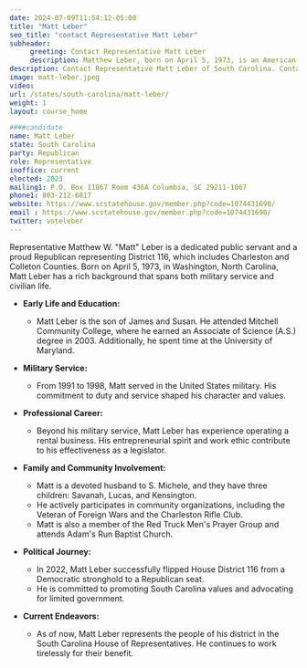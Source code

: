 ```yaml
---
date: 2024-07-09T11:54:12-05:00
title: "Matt Leber"
seo_title: "contact Representative Matt Leber"
subheader:
     greeting: Contact Representative Matt Leber
     description: Matthew Leber, born on April 5, 1973, is an American politician affiliated with the Republican Party. He assumed office as a member of the South Carolina House of Representatives, representing District 116, on November 14, 2022.
description: Contact Representative Matt Leber of South Carolina. Contact information for Matt Leber includes email address, phone number, and mailing address.
image: matt-leber.jpeg
video:
url: /states/south-carolina/matt-leber/
weight: 1
layout: course_home

####candidate
name: Matt Leber
state: South Carolina
party: Republican
role: Representative
inoffice: current
elected: 2023
mailing1: P.O. Box 11867 Room 436A Columbia, SC 29211-1867
phone1: 803-212-6817
website: https://www.scstatehouse.gov/member.php?code=1074431690/
email : https://www.scstatehouse.gov/member.php?code=1074431690/
twitter: voteleber
---
```

Representative Matthew W. "Matt" Leber is a dedicated public servant and a proud Republican representing District 116, which includes Charleston and Colleton Counties. Born on April 5, 1973, in Washington, North Carolina, Matt Leber has a rich background that spans both military service and civilian life.

- **Early Life and Education:**
  - Matt Leber is the son of James and Susan. He attended Mitchell Community College, where he earned an Associate of Science (A.S.) degree in 2003. Additionally, he spent time at the University of Maryland.
  
- **Military Service:**
  - From 1991 to 1998, Matt served in the United States military. His commitment to duty and service shaped his character and values.
  
- **Professional Career:**
  - Beyond his military service, Matt Leber has experience operating a rental business. His entrepreneurial spirit and work ethic contribute to his effectiveness as a legislator.
  
- **Family and Community Involvement:**
  - Matt is a devoted husband to S. Michele, and they have three children: Savanah, Lucas, and Kensington.
  - He actively participates in community organizations, including the Veteran of Foreign Wars and the Charleston Rifle Club.
  - Matt is also a member of the Red Truck Men's Prayer Group and attends Adam's Run Baptist Church.
  
- **Political Journey:**
  - In 2022, Matt Leber successfully flipped House District 116 from a Democratic stronghold to a Republican seat.
  - He is committed to promoting South Carolina values and advocating for limited government.
  
- **Current Endeavors:**
  - As of now, Matt Leber represents the people of his district in the South Carolina House of Representatives. He continues to work tirelessly for their benefit.
